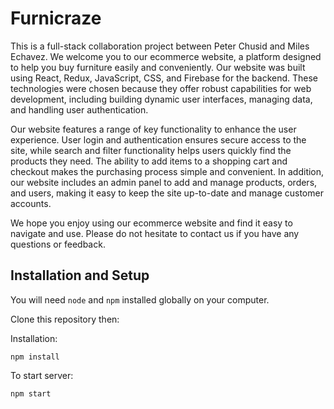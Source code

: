 # Furnicraze
This is a full-stack collaboration project between Peter Chusid and Miles Echavez.
We welcome you to our ecommerce website, a platform designed to help you buy furniture easily and conveniently. Our website was built using React, Redux, JavaScript, CSS, and Firebase for the backend. These technologies were chosen because they offer robust capabilities for web development, including building dynamic user interfaces, managing data, and handling user authentication.

Our website features a range of key functionality to enhance the user experience. User login and authentication ensures secure access to the site, while search and filter functionality helps users quickly find the products they need. The ability to add items to a shopping cart and checkout makes the purchasing process simple and convenient. In addition, our website includes an admin panel to add and manage products, orders, and users, making it easy to keep the site up-to-date and manage customer accounts.

We hope you enjoy using our ecommerce website and find it easy to navigate and use. Please do not hesitate to contact us if you have any questions or feedback.

## Installation and Setup
You will need `node` and `npm` installed globally on your computer. 

Clone this repository then:

Installation:

`npm install`

To start server:

`npm start`
